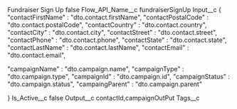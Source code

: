 <?xml version="1.0" encoding="UTF-8"?>
<CustomMetadata xmlns="http://soap.sforce.com/2006/04/metadata" xmlns:xsi="http://www.w3.org/2001/XMLSchema-instance" xmlns:xsd="http://www.w3.org/2001/XMLSchema">
    <label>Fundraiser Sign Up</label>
    <protected>false</protected>
    <values>
        <field>Flow_API_Name__c</field>
        <value xsi:type="xsd:string">fundraiserSignUp</value>
    </values>
    <values>
        <field>Input__c</field>
        <value xsi:type="xsd:string">{
  &quot;contactFirstName&quot; : &quot;dto.contact.firstName&quot;,
  &quot;contactPostalCode&quot; : &quot;dto.contact.postalCode&quot;,
  &quot;contactCountry&quot; : &quot;dto.contact.country&quot;,
  &quot;contactCity&quot; : &quot;dto.contact.city&quot;,
  &quot;contactStreet&quot; : &quot;dto.contact.street&quot;,
  &quot;contactPhone&quot; : &quot;dto.contact.phone&quot;,
  &quot;contactState&quot; : &quot;dto.contact.state&quot;,
  &quot;contactLastName&quot; : &quot;dto.contact.lastName&quot;,
  &quot;contactEmail&quot; : &quot;dto.contact.email&quot;,

  &quot;campaignName&quot; : &quot;dto.campaign.name&quot;,
  &quot;campaignType&quot; : &quot;dto.campaign.type&quot;,
  &quot;campaignId&quot; : &quot;dto.campaign.id&quot;,
  &quot;campaignStatus&quot; : &quot;dto.campaign.status&quot;,
  &quot;campaingParent&quot; : &quot;dto.campaign.parent&quot;
 
}</value>
    </values>
    <values>
        <field>Is_Active__c</field>
        <value xsi:type="xsd:boolean">false</value>
    </values>
    <values>
        <field>Output__c</field>
        <value xsi:type="xsd:string">contactId,campaignOutPut</value>
    </values>
    <values>
        <field>Tags__c</field>
        <value xsi:nil="true"/>
    </values>
</CustomMetadata>
